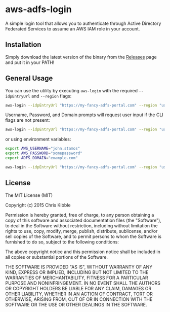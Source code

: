 # aws-adfs-login

A simple login tool that allows you to authenticate through Active Directory Federated Services to assume an AWS IAM role in your account.

## Installation

Simply download the latest version of the binary from the [Releases](https://github.com/S7R4nG3/aws-adfs-login/releases) page and put it in your PATH!

## General Usage

You can use the utility by executing `aws-login` with the required `--idpEntryUrl` and `--region` flags:

```bash
aws-login --idpEntryUrl "https://my-fancy-adfs-portal.com" --region "us-east-1"
```

Username, Password, and Domain prompts will request user input if the CLI flags are not present:

```bash
aws-login --idpEntryUrl "https://my-fancy-adfs-portal.com" --region "us-east-1" --username "john.stamos" --password $PASSWORD --domain "example.com"
```

or using environment variables:

```bash
export AWS_USERNAME="john.stamos"
export AWS_PASSWORD="somepassword"
export ADFS_DOMAIN="example.com"

aws-login --idpEntryUrl "https://my-fancy-adfs-portal.com" --region "us-east-1"
```

## License
 
The MIT License (MIT)

Copyright (c) 2015 Chris Kibble

Permission is hereby granted, free of charge, to any person obtaining a copy of this software and associated documentation files (the "Software"), to deal in the Software without restriction, including without limitation the rights to use, copy, modify, merge, publish, distribute, sublicense, and/or sell copies of the Software, and to permit persons to whom the Software is furnished to do so, subject to the following conditions:

The above copyright notice and this permission notice shall be included in all copies or substantial portions of the Software.

THE SOFTWARE IS PROVIDED "AS IS", WITHOUT WARRANTY OF ANY KIND, EXPRESS OR IMPLIED, INCLUDING BUT NOT LIMITED TO THE WARRANTIES OF MERCHANTABILITY, FITNESS FOR A PARTICULAR PURPOSE AND NONINFRINGEMENT. IN NO EVENT SHALL THE AUTHORS OR COPYRIGHT HOLDERS BE LIABLE FOR ANY CLAIM, DAMAGES OR OTHER LIABILITY, WHETHER IN AN ACTION OF CONTRACT, TORT OR OTHERWISE, ARISING FROM, OUT OF OR IN CONNECTION WITH THE SOFTWARE OR THE USE OR OTHER DEALINGS IN THE SOFTWARE.